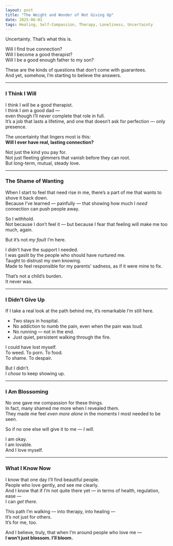 ```yaml
---
layout: post
title: "The Weight and Wonder of Not Giving Up"
date: 2025-06-01
tags: Healing, Self-Compassion, Therapy, Loneliness, Uncertainty
---
```


Uncertainty. That’s what this is.

Will I find true connection?  
Will I become a good therapist?  
Will I be a good enough father to my son?

These are the kinds of questions that don’t come with guarantees.  
And yet, somehow, I’m starting to believe the answers.

---

### I Think I Will

I think I *will* be a good therapist.  
I think I *am* a good dad —  
even though I’ll never complete that role in full.  
It’s a job that lasts a lifetime, and one that doesn’t ask for perfection — only presence.

The uncertainty that lingers most is this:  
**Will I ever have real, lasting connection?**

Not just the kind you pay for.  
Not just fleeting glimmers that vanish before they can root.  
But long-term, mutual, steady love.

---

### The Shame of Wanting

When I start to feel that need rise in me, there’s a part of me that wants to shove it back down.  
Because I’ve learned — painfully — that showing how much I *need* connection can push people away.

So I withhold.  
Not because I don’t feel it — but because I fear that feeling will make me too much, again.

But it’s not *my fault* I’m here.

I didn’t have the support I needed.  
I was gaslit by the people who should have nurtured me.  
Taught to distrust my own knowing.  
Made to feel responsible for my parents' sadness, as if it were mine to fix.

That’s not a child’s burden.  
It never was.

---

### I Didn’t Give Up

If I take a real look at the path behind me, it’s remarkable I’m still here.

- Two stays in hospital.  
- No addiction to numb the pain, even when the pain was loud.  
- No running — not in the end.  
- Just quiet, persistent walking through the fire.

I could have lost myself.  
To weed. To porn. To food.  
To shame. To despair.

But I didn’t.  
I *chose* to keep showing up.

---

### I Am Blossoming

No one gave me compassion for these things.  
In fact, many shamed me more when I revealed them.  
They made me feel *even more alone* in the moments I most needed to be seen.

So if no one else will give it to me — *I will*.

I am okay.  
I am lovable.  
And I love myself.

---

### What I Know Now

I know that one day I’ll find beautiful people.  
People who love gently, and see me clearly.  
And I know that if I’m not quite there yet — in terms of health, regulation, ease —  
I can *get there*.

This path I’m walking — into therapy, into healing —  
It’s not just for others.  
It’s for me, too.

And I believe, truly, that when I’m around people who love me —  
**I won’t just blossom. I’ll bloom.**
